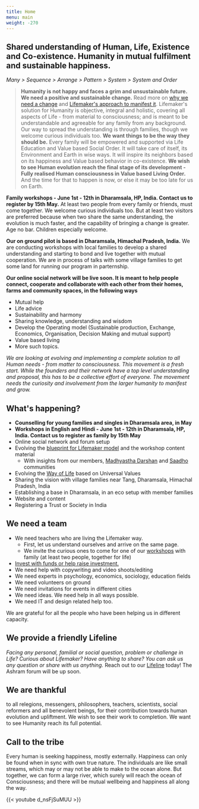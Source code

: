 ```yaml
---
title: Home
menu: main
weight: -270
---
```

## Shared understanding of Human, Life, Existence and Co-existence. Humanity in mutual fulfilment and sustainable happiness.

*Many > Sequence > Arrange > Pattern > System > System and Order*

> **Humanity is not happy and faces a grim and unsustainable future. We need a positive and sustainable change.** Read more on [why we need a change](/post/background) and [Lifemaker's approach to manifest it](/post/approach). Lifemaker's solution for Humanity is objective, integral and holistic, covering all aspects of Life - from material to consciousness; and is meant to be understandable and agreeable for any family from any background. Our way to spread the understanding is through families, though we welcome curious individuals too. **We want things to be the way they should be.** Every family will be empowered and supported via Life Education and Value based Social Order. It will take care of itself, its Environment and Earth in wise ways. It will inspire its neighbors based on its happiness and Value based behavior in co-existence. **We wish to see Human evolution reach the final stage of its development - Fully realised Human consciousness in Value based Living Order.** And the time for that to happen is now, or else it may be too late for us on Earth.

**Family workshops - June 1st - 12th in Dharamsala, HP, India. Contact us to register by 15th May.** At least two people from every family or friends, must come together. We welcome curious individuals too. But at least two visitors are preferred because when two share the same understanding, the evolution is much faster, and the capability of bringing a change is greater. Age no bar. Children especially welcome.

**Our on ground pilot is based in Dharamsala, Himachal Pradesh, India.** We are conducting workshops with local families to develop a shared understanding and starting to bond and live together with mutual cooperation. We are in process of talks with some village families to get some land for running our program in parternship. 

**Our online social network will be live soon. It is meant to help people connect, cooperate and collaborate with each other from their homes, farms and community spaces, in the following ways**

* Mutual help 
* Life advice
* Sustainability and harmony
* Sharing knowledge, understanding and wisdom 
* Develop the Operating model (Sustainable production, Exchange, Economics, Organisation, Decision Making and mutual support)
* Value based living
* More such topics.  

*We are looking at evolving and implementing a complete solution to all Human needs - from matter to consciousness. This movement is a fresh start. While the founders and their network have a top level understanding and proposal, this has to be a collective effort of everyone. The movement needs the curiosity and involvement from the larger humanity to manifest and grow.*

## What's happening?
- **Counselling for young families and singles in Dharamsala area, in May**
- **Workshops in English and Hindi - June 1st - 12th in Dharamsala, HP, India. Contact us to register as family by 15th May**
- Online social network and forum setup
- Evolving the [blueprint for Lifemaker model](/post/approach) and the workshop content material
  - With insights from our members, [Madhyastha Darshan](http://madhyasth-darshan.info/) and [Saadho](http://saadhosangha.org/) communities 
- Evolving the [Way of Life](/values) based on Universal Values
- Sharing the vision with village families near Tang, Dharamsala, Himachal Pradesh, India
- Establishing a base in Dharamsala, in an eco setup with member families
- Website and content
- Registering a Trust or Society in India

## We need a team 
* We need teachers who are living the Lifemaker way. 
  * First, let us understand ourselves and arrive on the same page.
  * We invite the curious ones to come for one of our [workshops](/workshops-and-retreats/) with family (at least two people, together for life)
* [Invest with funds or help raise investment.](/invest)
* We need help with copywriting and video shoots/editing
* We need experts in psychology, economics, sociology, education fields
* We need volunteers on ground
* We need invitations for events in different cities
* We need ideas. We need help in all ways possible.
* We need IT and design related help too.

We are grateful for all the people who have been helping us in different capacity. 

## We provide a friendly Lifeline

*Facing any personal, familial or social question, problem or challenge in Life? Curious about Lifemaker? Have anything to share? You can ask us any question or share with us anything.* 
Reach out to our [Lifeline](/lifeline) today! The Ashram forum will be up soon. 

## We are thankful 
to all relegions, messengers, philosophers, teachers, scientists, social reformers and all benevolent beings, for their contribution towards human evolution and upliftment. We wish to see their work to completion. We want to see Humanity reach its full potential. 

## Call to the tribe

Every human is seeking happiness, mostly externally. Happiness can only be found when in sync with own true nature. The individuals are like small streams, which may or may not be able to make to the ocean alone. But together, we can form a large river, which surely will reach the ocean of Consciousness; and there will be mutual wellbeing and happiness all along the way.

{{< youtube d_nsFjSuMUU >}}
